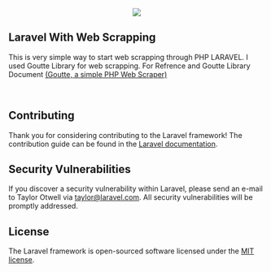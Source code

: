 <p align="center"><img src="https://laravel.com/assets/img/components/logo-laravel.svg"></p>

## Laravel With Web Scrapping 
This is very simple way to start web scrapping through PHP LARAVEL. 
I used Goutte Library for web scrapping. 
For Refrence and Goutte Library Document <a href="https://github.com/FriendsOfPHP/Goutte">(Goutte, a simple PHP Web Scraper)</a>

<br/>




## Contributing

Thank you for considering contributing to the Laravel framework! The contribution guide can be found in the [Laravel documentation](https://laravel.com/docs/contributions).

## Security Vulnerabilities

If you discover a security vulnerability within Laravel, please send an e-mail to Taylor Otwell via [taylor@laravel.com](mailto:taylor@laravel.com). All security vulnerabilities will be promptly addressed.

## License

The Laravel framework is open-sourced software licensed under the [MIT license](https://opensource.org/licenses/MIT).
